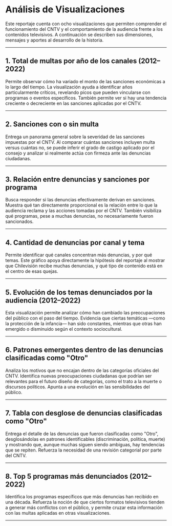 # Análisis de Visualizaciones

Este reportaje cuenta con ocho visualizaciones que permiten comprender el funcionamiento del CNTV y el comportamiento de la audiencia frente a los contenidos televisivos. A continuación se describen sus dimensiones, mensajes y aportes al desarrollo de la historia.

---

## 1. Total de multas por año de los canales (2012–2022)

Permite observar cómo ha variado el monto de las sanciones económicas a lo largo del tiempo. La visualización ayuda a identificar años particularmente críticos, revelando picos que pueden vincularse con programas o eventos específicos. También permite ver si hay una tendencia creciente o decreciente en las sanciones aplicadas por el CNTV.

---

## 2. Sanciones con o sin multa

Entrega un panorama general sobre la severidad de las sanciones impuestas por el CNTV. Al comparar cuántas sanciones incluyen multa versus cuántas no, se puede inferir el grado de castigo aplicado por el consejo y analizar si realmente actúa con firmeza ante las denuncias ciudadanas.

---

## 3. Relación entre denuncias y sanciones por programa

Busca responder si las denuncias efectivamente derivan en sanciones. Muestra qué tan directamente proporcional es la relación entre lo que la audiencia reclama y las acciones tomadas por el CNTV. También visibiliza qué programas, pese a muchas denuncias, no necesariamente fueron sancionados.

---

## 4. Cantidad de denuncias por canal y tema

Permite identificar qué canales concentran más denuncias, y por qué temas. Este gráfico apoya directamente la hipótesis del reportaje al mostrar que Chilevisión recibe muchas denuncias, y qué tipo de contenido está en el centro de esas quejas.

---

## 5. Evolución de los temas denunciados por la audiencia (2012–2022)

Esta visualización permite analizar cómo han cambiado las preocupaciones del público con el paso del tiempo. Evidencia que ciertas temáticas —como la protección de la infancia— han sido constantes, mientras que otras han emergido o disminuido según el contexto sociocultural.

---

## 6. Patrones emergentes dentro de las denuncias clasificadas como "Otro"

Analiza los motivos que no encajan dentro de las categorías oficiales del CNTV. Identifica nuevas preocupaciones ciudadanas que podrían ser relevantes para el futuro diseño de categorías, como el trato a la muerte o discursos políticos. Apunta a una evolución en las sensibilidades del público.

---

## 7. Tabla con desglose de denuncias clasificadas como "Otro"

Entrega el detalle de las denuncias que fueron clasificadas como "Otro", desglosándolas en patrones identificables (discriminación, política, muerte) y mostrando que, aunque muchas siguen siendo ambiguas, hay tendencias que se repiten. Refuerza la necesidad de una revisión categorial por parte del CNTV.

---

## 8. Top 5 programas más denunciados (2012–2022)

Identifica los programas específicos que más denuncias han recibido en una década. Refuerza la noción de que ciertos formatos televisivos tienden a generar más conflictos con el público, y permite cruzar esta información con las multas aplicadas en otras visualizaciones.

---
